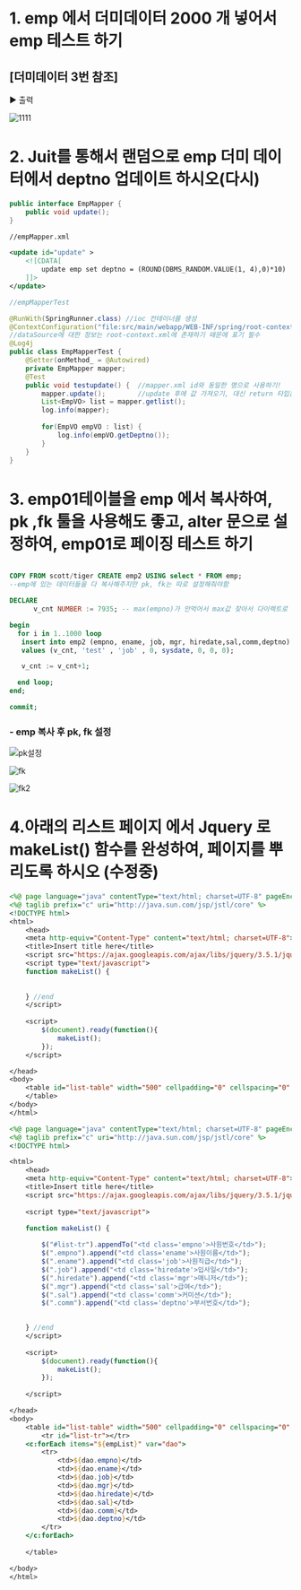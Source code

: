 # 1. emp 에서 더미데이터 2000 개 넣어서 emp 테스트 하기
## [더미데이터 3번 참조]

▶ 출력 

![1111](https://user-images.githubusercontent.com/74290204/106584796-f7f6be80-6589-11eb-8078-560893ad8a3f.PNG)


# 2. Juit를 통해서 랜덤으로 emp 더미 데이터에서 deptno 업데이트 하시오(다시)
```java
public interface EmpMapper {
    public void update();    
}
```
```xml
//empMapper.xml

<update id="update" >
    <![CDATA[
        update emp set deptno = (ROUND(DBMS_RANDOM.VALUE(1, 4),0)*10)
    ]]>
</update>  
```
```java
//empMapperTest

@RunWith(SpringRunner.class) //ioc 컨테이너를 생성
@ContextConfiguration("file:src/main/webapp/WEB-INF/spring/root-context.xml")  
//dataSource에 대한 정보는 root-context.xml에 존재하기 때문에 표기 필수
@Log4j
public class EmpMapperTest {
    @Setter(onMethod_ = @Autowired)
    private EmpMapper mapper;
    @Test
    public void testupdate() {  //mapper.xml id와 동일한 명으로 사용하기!
        mapper.update();        //update 후에 값 가져오기, 대신 return 타입은 void!
        List<EmpVO> list = mapper.getlist();
        log.info(mapper);
        
        for(EmpVO empVO : list) {
            log.info(empVO.getDeptno());
        }
    }
}
```

# 3. emp01테이블을 emp 에서 복사하여, pk ,fk 툴을 사용해도 좋고, alter 문으로 설정하여, emp01로 페이징 테스트 하기
```sql

COPY FROM scott/tiger CREATE emp2 USING select * FROM emp;
--emp에 있는 데이터들을 다 복사해주지만 pk, fk는 따로 설정해줘야함

DECLARE
      v_cnt NUMBER := 7935; -- max(empno)가 안먹어서 max값 찾아서 다이렉트로 넣어줌

begin
  for i in 1..1000 loop
   insert into emp2 (empno, ename, job, mgr, hiredate,sal,comm,deptno) 
   values (v_cnt, 'test' , 'job' , 0, sysdate, 0, 0, 0);

   v_cnt := v_cnt+1;

  end loop;
end; 

commit;
```
### - emp 복사 후 pk, fk 설정 
![pk설정](https://user-images.githubusercontent.com/74290204/106585419-ac90e000-658a-11eb-9f80-5e81a814568c.PNG)

![fk](https://user-images.githubusercontent.com/74290204/106585686-ef52b800-658a-11eb-9a47-fa04da6e7c50.PNG)

![fk2](https://user-images.githubusercontent.com/74290204/106585693-f11c7b80-658a-11eb-9544-30c8adcc28d3.PNG)

# 4.아래의 리스트 페이지 에서 Jquery 로 makeList() 함수를 완성하여, 페이지를 뿌리도록 하시오 (수정중)
```jsp
<%@ page language="java" contentType="text/html; charset=UTF-8" pageEncoding="UTF-8"%>
<%@ taglib prefix="c" uri="http://java.sun.com/jsp/jstl/core" %>
<!DOCTYPE html>
<html>
	<head>
	<meta http-equiv="Content-Type" content="text/html; charset=UTF-8">
	<title>Insert title here</title>
	<script src="https://ajax.googleapis.com/ajax/libs/jquery/3.5.1/jquery.min.js"></script>
	<script type="text/javascript">
	function makeList() {
						
	        	
	} //end	
	</script>
	
	<script>
		$(document).ready(function(){
			makeList();
		});
	</script>

</head>
<body>
	<table id="list-table" width="500" cellpadding="0" cellspacing="0" border="1">
	</table>
</body>
</html>
```
```jsp
<%@ page language="java" contentType="text/html; charset=UTF-8" pageEncoding="UTF-8"%>
<%@ taglib prefix="c" uri="http://java.sun.com/jsp/jstl/core" %>
<!DOCTYPE html>

<html>
	<head>
	<meta http-equiv="Content-Type" content="text/html; charset=UTF-8">
	<title>Insert title here</title>
	<script src="https://ajax.googleapis.com/ajax/libs/jquery/3.5.1/jquery.min.js"></script>
	
	<script type="text/javascript">

	function makeList() {
		
		$("#list-tr").appendTo("<td class='empno'>사원번호</td>");
		$(".empno").append("<td class='ename'>사원이름</td>");
		$(".ename").append("<td class='job'>사원직급</td>");
		$(".job").append("<td class='hiredate'>입사일</td>");
		$(".hiredate").append("<td class='mgr'>매니저</td>");
		$(".mgr").append("<td class='sal'>급여</td>");
		$(".sal").append("<td class='comm'>커미션</td>");
		$(".comm").append("<td class='deptno'>부서번호</td>");
						

	} //end	
	</script>
	
	<script>
		$(document).ready(function(){
			makeList();
		});
		
	</script>

</head>
<body>
	<table id="list-table" width="500" cellpadding="0" cellspacing="0" border="1">
		<tr id="list-tr"></tr>
	<c:forEach items="${empList}" var="dao">
		<tr>
			<td>${dao.empno}</td>
			<td>${dao.ename}</td>
			<td>${dao.job}</td>
			<td>${dao.mgr}</td>
			<td>${dao.hiredate}</td>
			<td>${dao.sal}</td>
			<td>${dao.comm}</td>
			<td>${dao.deptno}</td>
		</tr>
	</c:forEach>
	
	</table>

</body>
</html>
```
